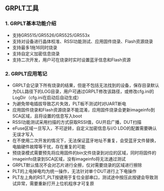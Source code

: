 ﻿## GRPLT工具



### 1. GRPLT基本功能介绍
- 支持GR5515/GR5526/GR5525/GR553x
- 支持对设备进行晶体校准、RSSI功能测试、应用固件烧录、Flash资源烧录
- 支持最多1拖16同时烧录
- 支持自定义加密信息烧录
- 支持二次开发，用户可在烧录时实时设置蓝牙信息和Flash资源

### 2. GRPLT应用笔记

- GRPLT会记录下所有烧录的结果，但是不包括无法找到的设备，保存目录默认为DLL路径下的LOG目录，用户可通过GRPLT修改该路径，或修改cfg.ini的LogDir（cfg.ini在启动后自动生成）
- 为避免带电插拔导致芯片失效，PLT板不测试时对UART断电
- 应用固件烧录和Flash资源烧录不能混淆，应用固件烧录会更新imageinfo到SCA区域，且将设置的信息写入boot
- RSSI功能测试采用扫描的方式获取RSSI值，GU开启广播，DUT扫描
- eFuse区域一旦写入，不可逆转，自定义加密信息与I/O LDO的配置需要确认无误才写入
- 在不使用二次开发的情况下，无法保证蓝牙地址不重复，会受蓝牙文件替换，电脑硬件故障等干扰，存在重复的可能
- 预烧录模式需要预先将应用固件的bin文件烧录到对应的区域，同时将固件的imageinfo烧录到SCA区域，没有imageinfo将无法通过测试
- GRPLT默认情况不会对芯片进行全擦，仅对需要烧录的区域进行擦除
- PLT的上电掉电均为统一操作，无法针对单个DUT进行上下电操作
- PLT左上角的RST_PLT按键用于复位全部串口，测试途中按压此按键会导致测试异常，需要重新打开上位机程序才可复原
